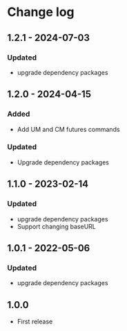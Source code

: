 # Change log

## 1.2.1 - 2024-07-03

### Updated
- upgrade dependency packages

## 1.2.0 - 2024-04-15

### Added
- Add UM and CM futures commands

### Updated
- Upgrade dependency packages


## 1.1.0 - 2023-02-14

### Updated
- upgrade dependency packages
- Support changing baseURL

## 1.0.1 - 2022-05-06

### Updated
- upgrade dependency packages

## 1.0.0 
- First release